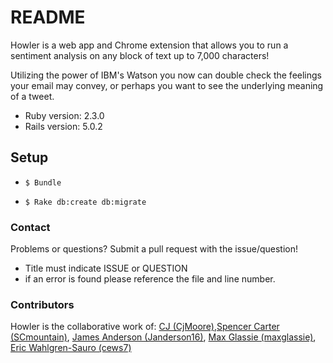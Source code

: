 # README

Howler is a web app and Chrome extension that allows you to run a sentiment analysis on any block of text up to 7,000 characters!

Utilizing the power of IBM's Watson you now can double check the feelings your email may convey, or perhaps you want to see the underlying meaning of a tweet.


* Ruby version: 2.3.0
* Rails version: 5.0.2

## Setup

* ``` $ Bundle ```

* ```$ Rake db:create db:migrate```

### Contact

Problems or questions? Submit a pull request with the issue/question!
* Title must indicate ISSUE or QUESTION
* if an error is found please reference the file and line number.
### Contributors

Howler is the collaborative work of: [CJ (CjMoore)](https://github.com/CjMoore),[Spencer Carter (SCmountain)](https://github.com/scmountain), [James Anderson (Janderson16)](https://github.com/janderson16), [Max Glassie (maxglassie)](https://github.com/maxglassie), [Eric Wahlgren-Sauro (cews7)](https://github.com/cews7)
